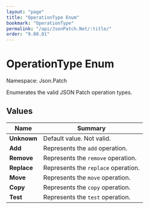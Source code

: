 ```yaml
---
layout: "page"
title: "OperationType Enum"
bookmark: "OperationType"
permalink: "/api/JsonPatch.Net/:title/"
order: "9.08.01"
---
```

# OperationType Enum

Namespace: Json.Patch

Enumerates the valid JSON Patch operation types.

## Values

| Name | Summary |
|---|---|
| **Unknown** | Default value.  Not valid. |
| **Add** | Represents the `add` operation. |
| **Remove** | Represents the `remove` operation. |
| **Replace** | Represents the `replace` operation. |
| **Move** | Represents the `move` operation. |
| **Copy** | Represents the `copy` operation. |
| **Test** | Represents the `test` operation. |


